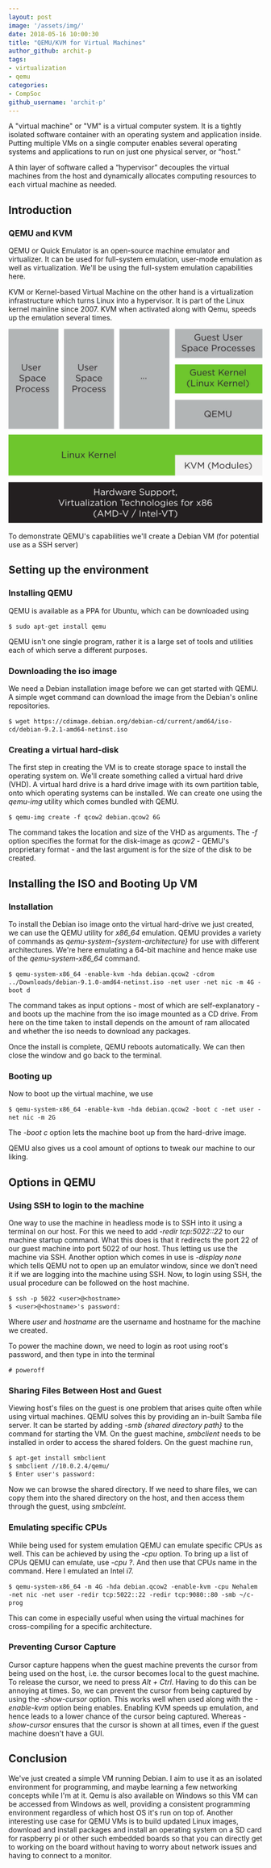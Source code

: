 ```yaml
---
layout: post
image: '/assets/img/'
date: 2018-05-16 10:00:30
title: "QEMU/KVM for Virtual Machines"
author_github: archit-p
tags:
- virtualization
- qemu
categories:
- CompSoc
github_username: 'archit-p'
---
```


A "virtual machine" or "VM" is a virtual computer system. It is a tightly isolated software container with an operating system and application inside. Putting multiple VMs on a single computer enables several operating systems and applications to run on just one physical server, or “host.”

A thin layer of software called a “hypervisor” decouples the virtual machines from the host and dynamically allocates computing resources to each virtual machine as needed. 

## Introduction
### QEMU and KVM
QEMU or Quick Emulator is an open-source machine emulator and virtualizer. It can be used for full-system emulation, user-mode emulation as well as virtualization. We'll be using the full-system emulation capabilities here. 

KVM or Kernel-based Virtual Machine on the other hand is a virtualization infrastructure which turns Linux into a hypervisor. It is part of the Linux kernel mainline since 2007. KVM when activated along with Qemu, speeds up the emulation several times. 

![Virtualization architecture showing QEMU sitting between the Guest OS and KVM](/blog/assets/img/qemu-virtualization/kvm_qemu.png)  

To demonstrate QEMU's capabilities we'll create a Debian VM (for potential use as a SSH server)

## Setting up the environment
### Installing QEMU 
QEMU is available as a PPA for Ubuntu, which can be downloaded using
```shell
$ sudo apt-get install qemu
```
QEMU isn't one single program, rather it is a large set of tools and utilities each of which serve a different purposes. 

### Downloading the iso image
We need a Debian installation image before we can get started with QEMU. A simple wget command can download the image from the Debian's online repositories.
```shell
$ wget https://cdimage.debian.org/debian-cd/current/amd64/iso-cd/debian-9.2.1-amd64-netinst.iso
```

### Creating a virtual hard-disk
The first step in creating the VM is to create storage space to install the operating system on. We'll create something called a virtual hard drive (VHD). A virtual hard drive is a hard drive image with its own partition table, onto which operating systems can be installed. We can create one using the *qemu-img* utility which comes bundled with QEMU.
```shell
$ qemu-img create -f qcow2 debian.qcow2 6G
```
The command takes the location and size of the VHD as arguments. The *-f* option specifies the format for the disk-image as *qcow2* - QEMU's proprietary format - and the last argument is for the size of the disk to be created. 

## Installing the ISO and Booting Up VM
### Installation
To install the Debian iso image onto the virtual hard-drive we just created, we can use the QEMU utility for *x86_64* emulation. QEMU provides a variety of commands as *qemu-system-{system-architecture}* for use with different architectures. We're here emulating a 64-bit machine and hence make use of the *qemu-system-x86_64* command.
```shell
$ qemu-system-x86_64 -enable-kvm -hda debian.qcow2 -cdrom ../Downloads/debian-9.1.0-amd64-netinst.iso -net user -net nic -m 4G -boot d 
```
The command takes as input options - most of which are self-explanatory - and boots up the machine from the iso image mounted as a CD drive. From here on the time taken to install depends on the amount of ram allocated and whether the iso needs to download any packages.

Once the install is complete, QEMU reboots automatically. We can then close the window and go back to the terminal.

### Booting up
Now to boot up the virtual machine, we use
```shell
$ qemu-system-x86_64 -enable-kvm -hda debian.qcow2 -boot c -net user -net nic -m 2G
```
The _-boot c_ option lets the machine boot up from the hard-drive image.

QEMU also gives us a cool amount of options to tweak our machine to our liking. 
## Options in QEMU
### Using SSH to login to the machine
One way to use the machine in headless mode is to SSH into it using a terminal on our host. For this we need to add _-redir tcp:5022::22_ to our machine startup command. What this does is that it redirects the port 22 of our guest machine into port 5022 of our host. Thus letting us use the machine via SSH. Another option which comes in use is _-display none_ which tells QEMU not to open up an emulator window, since we don’t need it if we are logging into the machine using SSH. Now, to login using SSH, the usual procedure can be followed on the host machine.
```shell
$ ssh -p 5022 <user>@<hostname>
$ <user>@<hostname>'s password:
```
Where *user* and *hostname* are the username and hostname for the machine we created.

To power the machine down, we need to login as root using root's password, and then type in into the terminal
```shell
# poweroff
```

### Sharing Files Between Host and Guest
Viewing host's files on the guest is one problem that arises quite often while using virtual machines. QEMU solves this by providing an in-built Samba file server.
It can be started by adding _-smb {shared directory path}_ to the command for starting the VM. On the guest machine, *smbclient* needs to be installed in order to access the shared folders. On the guest machine run,
```shell
$ apt-get install smbclient
$ smbclient //10.0.2.4/qemu/
$ Enter user's password:
```
Now we can browse the shared directory. If we need to share files, we can copy them into the shared directory on the host, and then access them through the guest, using *smbcleint*.

### Emulating specific CPUs
While being used for system emulation QEMU can emulate specific CPUs as well. This can be achieved by using the _-cpu_ option. To bring up a list of CPUs QEMU can emulate, use _-cpu ?_. And then use that CPUs name in the command. Here I emulated an Intel i7. 
```shell
$ qemu-system-x86_64 -m 4G -hda debian.qcow2 -enable-kvm -cpu Nehalem -net nic -net user -redir tcp:5022::22 -redir tcp:9080::80 -smb ~/c-prog
```
This can come in especially useful when using the virtual machines for cross-compiling for a specific architecture.

### Preventing Cursor Capture
Cursor capture happens when the guest machine prevents the cursor from being used on the host, i.e. the cursor becomes local to the guest machine. To release the cursor, we need to press *Alt + Ctrl*. Having to do this can be annoying at times. So, we can prevent the cursor from being captured by using the *-show-cursor* option. This works well when used along with the *-enable-kvm* option being enables.
Enabling KVM speeds up emulation, and hence leads to a lower chance of the cursor being captured. Whereas *-show-cursor* ensures that the cursor is shown at all times, even if the guest machine doesn't have a GUI.

## Conclusion
We've just created a simple VM running Debian. I aim to use it as an isolated environment for programming, and maybe learning a few networking concepts while I'm at it. Qemu is also available on Windows so this VM can be accessed from Windows as well, providing a consistent programming environment regardless of which host OS it's run on top of. Another interesting use case for QEMU VMs is to build updated Linux images, download and install packages and install an operating system on a SD card for raspberry pi or other such embedded boards so that you can directly get to working on the board without having to worry about network issues and having to connect to a monitor. 